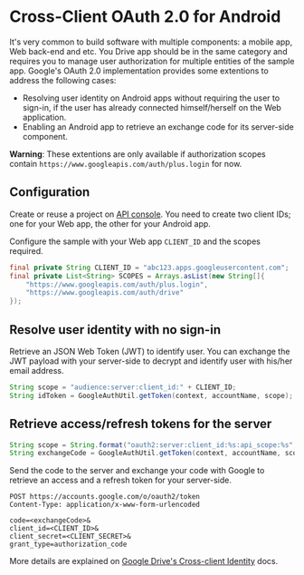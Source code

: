 # Cross-Client OAuth 2.0 for Android

It's very common to build software with multiple components: a mobile app, Web back-end and etc. You Drive app should be in the same category and requires you to manage user authorization for multiple entities of the sample app. Google's OAuth 2.0 implementation provides some extentions to address the following cases:

* Resolving user identity on Android apps without requiring the user to sign-in, if the user has already connected himself/herself on the Web application.
* Enabling an Android app to retrieve an exchange code for its server-side component.


**Warning**: These extentions are only available if authorization scopes contain `https://www.googleapis.com/auth/plus.login` for now.

## Configuration

Create or reuse a project on [API console](https://code.google.com/apis/console/). You need to create two client IDs; one for your Web app, the other for your Android app.

Configure the sample with your Web app `CLIENT_ID` and the scopes required.

~~~java
final private String CLIENT_ID = "abc123.apps.googleusercontent.com";
final private List<String> SCOPES = Arrays.asList(new String[]{
    "https://www.googleapis.com/auth/plus.login",
    "https://www.googleapis.com/auth/drive"
});
~~~~

## Resolve user identity with no sign-in

Retrieve an JSON Web Token (JWT) to identify user. You can exchange the JWT payload with your server-side to decrypt and identify user with his/her email address.

~~~java
String scope = "audience:server:client_id:" + CLIENT_ID;
String idToken = GoogleAuthUtil.getToken(context, accountName, scope);
~~~

## Retrieve access/refresh tokens for the server

~~~java
String scope = String.format("oauth2:server:client_id:%s:api_scope:%s", CLIENT_ID, TextUtils.join(" ", SCOPES));
String exchangeCode = GoogleAuthUtil.getToken(context, accountName, scope);
~~~

Send the code to the server and exchange your code with Google to retrieve an access and a refresh token for your server-side.

    POST https://accounts.google.com/o/oauth2/token
    Content-Type: application/x-www-form-urlencoded

    code=<exchangeCode>&
    client_id=<CLIENT_ID>&
    client_secret=<CLIENT_SECRET>&
    grant_type=authorization_code

More details are explained on [Google Drive's Cross-client Identity](https://developers.google.com/drive/auth/android#cross-client_identity) docs.